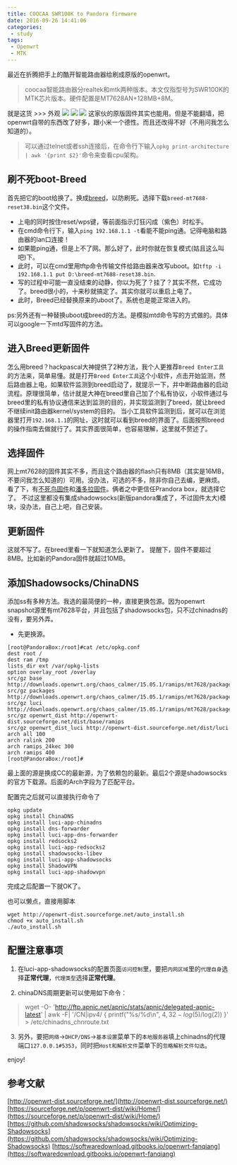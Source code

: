 ```yaml
---
title: COOCAA SWR100K to Pandora firmware
date: 2016-09-26 14:41:06
categories:
 - study
tags:
 - Openwrt
 - MTK
---
```

最近在折腾把手上的酷开智能路由器给刷成原版的openwrt。

> coocaa智能路由器分realtek和mtk两种版本。本文仅指型号为SWR100K的MTK芯片版本。硬件配置是MT7628AN+128MB+8M。

就是这货 >>> 外观
![](http://ww4.sinaimg.cn/large/772d7a33gw1f86yfypwh1j20aj0fvaa5.jpg)
![](http://ww1.sinaimg.cn/large/772d7a33gw1f86yg40uppj20bs0h5glr.jpg)
![](http://ww3.sinaimg.cn/large/772d7a33gw1f86ygab0wqj20fe0gut94.jpg)
这家伙的原版固件其实也能用。但是不能翻墙，把openwrt自带的东西改了好多，跟小米一个德性。而且还改得不好（不用问我怎么知道的）。

> 可以通过telnet或者ssh连接后，在命令行下输入`opkg print-architecture | awk '{print $2}'`命令来查看cpu架构。

<!-- more -->

## 刷不死boot-Breed
首先把它的boot给换了。换成[breed](http://www.right.com.cn/forum/forum.php?mod=viewthread&tid=161906)，以防刷死。选择下载`breed-mt7688-reset38.bin`这个文件。
- 上电的同时按住reset/wps键，等前面指示灯狂闪成（紫色）时松手。
- 在cmd命令行下，输入`ping 192.168.1.1 -t`看能不能ping通。记得电脑和路由器的lan口连接！
- 如果能ping通，但是上不了网。那么好了，此时你就在恢复模式(姑且这么叫吧)下。
- 此时，可以在cmd里用tftp命令传输文件给路由器来改写uboot。如`tftp -i 192.168.1.1 put D:\breed-mt7688-reset38.bin`.
- 写的过程中可能一直没结束的动静，你以为死了？挂了？其实不然，它成功了。breed很小的，十来秒就搞定了。其实你就可以重启上电了。
- 此时，Breed已经替换原来的uboot了。系统也是能正常进入的。

ps:另外还有一种替换uboot成breed的方法。是模拟mtd命令写的方式做的。具体可以google一下mtd写固件的方法。

## 进入Breed更新固件
怎么用breed？hackpascal大神提供了2种方法，我个人更推荐`Breed Enter工具`的方法来，简单易懂。就是打开`Breed Enter工具`这个小软件，点击开始监测，然后路由器上电，如果软件监测到breed启动了，就提示一下，并中断路由器的启动流程。原理很简单，估计就是大神在breed里自己加了个私有协议，小软件通过与breed里的私有协议通信来达到监测的目的，并实现监测到了breed，就让breed不继续init路由器kernel/system的目的。
当小工具软件监测到后，就可以在浏览器里打开`192.168.1.1`的网址，这时就可以看到breed的界面了。后面按照breed的操作指南去做就行了。其实界面很简单，也容易理解，这里就不赘述了。

## 选择固件
网上mt7628的固件其实不多，而且这个路由器的flash只有8MB（其实是16MB，不要问我怎么知道的）可用。没办法，可选的不多，除非你自己去编，更麻烦。
看了下，有[不死鸟固件](http://www.right.com.cn/forum/forum.php?mod=viewthread&tid=192166)和[潘多拉固件](http://www.right.com.cn/forum/forum.php?mod=viewthread&tid=165986)。俩者之中更信任Prandora box，就选择它了。
不过这里都没有集成shadowsocks(新版pandora集成了，不过固件太大)模块，没办法，自己上吧，自己安装。

## 更新固件
这就不写了。在breed里看一下就知道怎么更新了。
提醒下，固件不要超过8MB。比如新的Pandora固件就超过10MB。


## 添加Shadowsocks/ChinaDNS
添加ss有多种方法。我选的最简便的一种，直接更换包源。因为openwrt snapshot源里有mt7628平台，并且包括了shadowsocks包，只不过chinadns的没有，要另外弄。

- 先更换源。
```shell
[root@PandoraBox:/root]#cat /etc/opkg.conf 
dest root /
dest ram /tmp
lists_dir ext /var/opkg-lists
option overlay_root /overlay
src/gz base http://downloads.openwrt.org/chaos_calmer/15.05.1/ramips/mt7628/packages/base
src/gz packages http://downloads.openwrt.org/chaos_calmer/15.05.1/ramips/mt7628/packages/packages
src/gz luci http://downloads.openwrt.org/chaos_calmer/15.05.1/ramips/mt7628/packages/luci
src/gz openwrt_dist http://openwrt-dist.sourceforge.net/dist/base/ramips
src/gz openwrt_dist_luci http://openwrt-dist.sourceforge.net/dist/luci
arch all 100
arch ralink 200
arch ramips_24kec 300
arch ramips 400
[root@PandoraBox:/root]#
```
最上面的源是换成CC的最新源，为了依赖包的最新。最后2个源是shadowsocks的官方下载源。后面的Arch字段为了匹配平台。

配置完之后就可以直接执行命令了
```shell
opkg update
opkg install ChinaDNS
opkg install luci-app-chinadns
opkg install dns-forwarder
opkg install luci-app-dns-forwarder
opkg install redsocks2
opkg install luci-app-redsocks2
opkg install shadowsocks-libev
opkg install luci-app-shadowsocks
opkg install ShadowVPN
opkg install luci-app-shadowvpn
```

完成之后配置一下就OK了。

也可以懒点，直接用脚本
```shell
wget http://openwrt-dist.sourceforge.net/auto_install.sh
chmod +x auto_install.sh
./auto_install.sh
```

## 配置注意事项
1. 在luci-app-shadowsocks的配置页面`访问控制`里，要把`内网区域`里的`代理自身`选择**正常代理**，`代理类型`选择**正常代理**。

2. chinaDNS周期更新可以使用如下命令：
> wget -O- 'http://ftp.apnic.net/apnic/stats/apnic/delegated-apnic-latest' | awk -F\| '/CN\|ipv4/ { printf("%s/%d\n", $4, 32-log($5)/log(2)) }' > /etc/chinadns_chnroute.txt

3. 另外，要把`网络`->`DHCP/DNS`->`基本设置`菜单下的`本地服务器`填上chinadns的代理端口`127.0.0.1#5353`，同时把`Host和解析文件`菜单下的`忽略解析文件勾选`。


enjoy!

## 参考文献 
[http://openwrt-dist.sourceforge.net/](http://openwrt-dist.sourceforge.net/)
[https://sourceforge.net/p/openwrt-dist/wiki/Home/](https://sourceforge.net/p/openwrt-dist/wiki/Home/)
[https://github.com/shadowsocks/shadowsocks/wiki/Optimizing-Shadowsocks](https://github.com/shadowsocks/shadowsocks/wiki/Optimizing-Shadowsocks)
[https://softwaredownload.gitbooks.io/openwrt-fanqiang](https://softwaredownload.gitbooks.io/openwrt-fanqiang)
